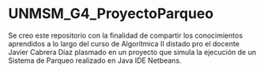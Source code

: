 # UNMSM_G4_ProyectoParqueo
Se creo este repositorio con la finalidad de compartir los conocimientos aprendidos a lo largo del curso de Algorítmica II distado pro el docente Javier Cabrera Díaz plasmado en un proyecto que simula la ejecución de un Sistema de Parqueo realizado en Java IDE Netbeans.
